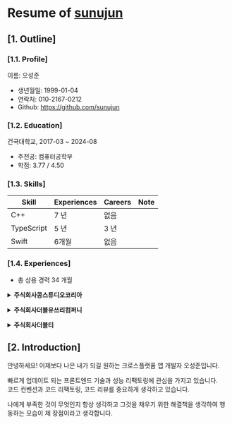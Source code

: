 # Resume of [sunujun](https://github.com/sunujun)

## [1. Outline]
### [1.1. Profile]
이름: 오성준

  - 생년월일: 1999-01-04
  - 연락처: 010-2167-0212
  - Github: https://github.com/sunujun

### [1.2. Education]
건국대학교, 2017-03 ~ 2024-08

  - 주전공: 컴퓨터공학부
  - 학점: 3.77 / 4.50

### [1.3. Skills]
Skill        | Experiences | Careers | Note
-------------|-------------|---------|-----------------------------------
C++          | 7 년        | 없음     | 
TypeScript   | 5 년        | 3 년     | 
Swift        | 6개월       | 없음     | 


### [1.4. Experiences]
  - 총 상용 경력 34 개월

**<details><summary>주식회사콩스튜디오코리아</summary>**

**period**

2020-01 - 2022-03 (2년 3개월)

**position**

미큐트팀 / Front-End Engineer

**projects**

미큐트

### 미큐트

- 2020.01 - 2022.03
- 미큐트 프론트엔드 설계 및 개발

### Tech Stack

- React Native
- Typescript
- MobX
- Firebase
- Gitlab
- Jenkins
- i18n

### Description

미큐트 앱 개발 및 Android 및 IOS 스토어 런칭
</details>

**<details><summary>주식회사더블유쓰리컴퍼니</summary>**

**period**

2024-07 - 2024-12 (6개월)

**position**

Moji팀 / Front-End Engineer

**projects**

Moji, Repick

### Moji

- 2024.07 - 2024.12
- 글로벌 언어교환 플랫폼 Moji 개발

### Repick

- 2024.10 - 2024.12
- 앱테크 어플 Repick 개발

### Tech Stack

- React Native
- Typescript
- Redux Toolkit
- Firebase
- i18n

### Description

Moji 앱 개발 및 Android 및 IOS 스토어 배포
Repcik 앱 개발 및 Android 스토어 배포
</details>

**<details><summary>주식회사더블티</summary>**

**period**

2025-01 - (재직 중)

**position**

모바일 앱 개발팀 / Front-End Engineer

**projects**

헤임달

### 헤임달

- 2025.01 - 

### Tech Stack

- React Native
- Typescript

### Description

</details>



## [2. Introduction]

안녕하세요! 어제보다 나은 내가 되길 원하는 크로스플랫폼 앱 개발자 오성준입니다.

빠르게 업데이트 되는 프론트엔드 기술과 성능 리팩토링에 관심을 가지고 있습니다.  
코드 컨벤션과 코드 리팩토링, 코드 리뷰를 중요하게 생각하고 있습니다.

나에게 부족한 것이 무엇인지 항상 생각하고 그것을 채우기 위한 해결책을 생각하여 행동하는 모습이 제 장점이라고 생각합니다.

